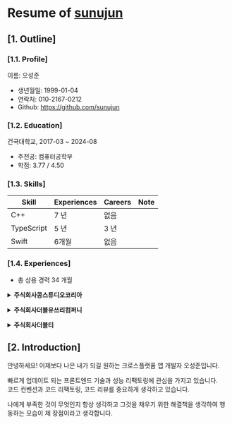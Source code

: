 # Resume of [sunujun](https://github.com/sunujun)

## [1. Outline]
### [1.1. Profile]
이름: 오성준

  - 생년월일: 1999-01-04
  - 연락처: 010-2167-0212
  - Github: https://github.com/sunujun

### [1.2. Education]
건국대학교, 2017-03 ~ 2024-08

  - 주전공: 컴퓨터공학부
  - 학점: 3.77 / 4.50

### [1.3. Skills]
Skill        | Experiences | Careers | Note
-------------|-------------|---------|-----------------------------------
C++          | 7 년        | 없음     | 
TypeScript   | 5 년        | 3 년     | 
Swift        | 6개월       | 없음     | 


### [1.4. Experiences]
  - 총 상용 경력 34 개월

**<details><summary>주식회사콩스튜디오코리아</summary>**

**period**

2020-01 - 2022-03 (2년 3개월)

**position**

미큐트팀 / Front-End Engineer

**projects**

미큐트

### 미큐트

- 2020.01 - 2022.03
- 미큐트 프론트엔드 설계 및 개발

### Tech Stack

- React Native
- Typescript
- MobX
- Firebase
- Gitlab
- Jenkins
- i18n

### Description

미큐트 앱 개발 및 Android 및 IOS 스토어 런칭
</details>

**<details><summary>주식회사더블유쓰리컴퍼니</summary>**

**period**

2024-07 - 2024-12 (6개월)

**position**

Moji팀 / Front-End Engineer

**projects**

Moji, Repick

### Moji

- 2024.07 - 2024.12
- 글로벌 언어교환 플랫폼 Moji 개발

### Repick

- 2024.10 - 2024.12
- 앱테크 어플 Repick 개발

### Tech Stack

- React Native
- Typescript
- Redux Toolkit
- Firebase
- i18n

### Description

Moji 앱 개발 및 Android 및 IOS 스토어 배포
Repcik 앱 개발 및 Android 스토어 배포
</details>

**<details><summary>주식회사더블티</summary>**

**period**

2025-01 - (재직 중)

**position**

모바일 앱 개발팀 / Front-End Engineer

**projects**

헤임달

### 헤임달

- 2025.01 - 

### Tech Stack

- React Native
- Typescript

### Description

</details>



## [2. Introduction]

안녕하세요! 어제보다 나은 내가 되길 원하는 크로스플랫폼 앱 개발자 오성준입니다.

빠르게 업데이트 되는 프론트엔드 기술과 성능 리팩토링에 관심을 가지고 있습니다.  
코드 컨벤션과 코드 리팩토링, 코드 리뷰를 중요하게 생각하고 있습니다.

나에게 부족한 것이 무엇인지 항상 생각하고 그것을 채우기 위한 해결책을 생각하여 행동하는 모습이 제 장점이라고 생각합니다.

